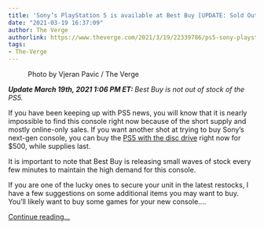 ```yaml
---
title: 'Sony’s PlayStation 5 is available at Best Buy [UPDATE: Sold Out]'
date: "2021-03-19 16:37:09"
author: The Verge
authorlink: https://www.theverge.com/2021/3/19/22339786/ps5-sony-playstation-5-best-buy-restock
tags:
- The-Verge
---
```

<figure>
      <img alt="" src="https://cdn.vox-cdn.com/thumbor/Ww1hOuAuEwIyuf4oJSGla3PLrQU=/0x0:2040x1360/1310x873/cdn.vox-cdn.com/uploads/chorus_image/image/68994184/vpavic_4261_20201023_0040.0.jpg" />
        <figcaption>Photo by Vjeran Pavic / The Verge</figcaption>
    </figure>

  <p id="bJx4Fx"><em><strong>Update March 19th, 2021 1:06 PM ET: </strong></em><em>Best Buy is not out of stock of the PS5.</em></p>
<p id="ivqFA7">If you have been keeping up with PS5 news, you will know that it is nearly impossible to find this console right now because of the short supply and mostly online-only sales. If you want another shot at trying to buy Sony’s next-gen console, you can buy the <a href="https://shop-links.co/1735351806322286386#donotlink" rel="sponsored nofollow noopener" target="_blank">PS5 with the disc drive</a> right now for $500, while supplies last. </p>
<p id="wQ8ICJ">It is important to note that Best Buy is releasing small waves of stock every few minutes to maintain the high demand for this console. </p>
<div id="9jxWc9"><div data-anthem-component="productcard:10226833"></div></div>
<p id="igu8hA">If you are one of the lucky ones to secure your unit in the latest restocks, I have a few suggestions on some additional items you may want to buy. You’ll likely want to buy some games for your new console....</p>
  <p>
    <a href="https://www.theverge.com/2021/3/19/22339786/ps5-sony-playstation-5-best-buy-restock">Continue reading&hellip;</a>
  </p>